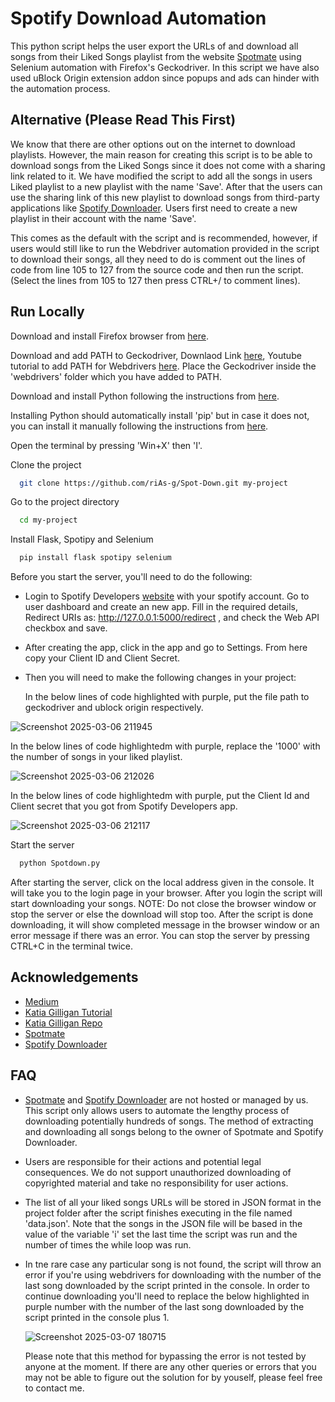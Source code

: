 
# Spotify Download Automation

This python script helps the user export the URLs of and download all songs from their Liked Songs playlist from the website [Spotmate](https://spotmate.online/en) using Selenium automation with Firefox's Geckodriver. In this script we have also used uBlock Origin extension addon since popups and ads can hinder with the automation process.

## Alternative (Please Read This First)

We know that there are other options out on the internet to download playlists. However, the main reason for creating this script is to be able to download songs from the Liked Songs since it does not come with a sharing link related to it. We have modified the script to add all the songs in users Liked playlist to a new playlist with the name 'Save'. After that the users can use the sharing link of this new playlist to download songs from third-party applications like [Spotify Downloader](https://github.com/WilliamSchack/Spotify-Downloader/releases). Users first need to create a new playlist in their account with the name 'Save'. 

This comes as the default with the script and is recommended, however, if users would still like to run the Webdriver automation provided in the script to download their songs, all they need to do is comment out the lines of code from line 105 to 127 from the source code and then run the script. (Select the lines from 105 to 127 then press CTRL+/ to comment lines).


## Run Locally

Download and install Firefox browser from [here](https://www.mozilla.org/en-US/firefox/new/).

Download and add PATH to Geckodriver, Downlaod Link [here](https://github.com/mozilla/geckodriver/releases), Youtube tutorial to add PATH for Webdrivers [here](https://www.youtube.com/watch?v=dz59GsdvUF8). Place the Geckodriver inside the 'webdrivers' folder which you have added to PATH.

Download and install Python following the instructions from [here](https://www.python.org/downloads/).

Installing Python should automatically install 'pip' but in case it does not, you can install it manually following the instructions from [here](https://pip.pypa.io/en/stable/installation/).

Open the terminal by pressing 'Win+X' then 'I'.

Clone the project

```bash
  git clone https://github.com/riAs-g/Spot-Down.git my-project
```

Go to the project directory

```bash
  cd my-project
```

Install Flask, Spotipy and Selenium

```bash
  pip install flask spotipy selenium
```

Before you start the server, you'll need to do the following:

* Login to Spotify Developers [website](https://developer.spotify.com/) with your spotify account. Go to user dashboard and create an new app. Fill in the required details, Redirect URIs as: http://127.0.0.1:5000/redirect , and check the Web API checkbox and save.

* After creating the app, click in the app and go to Settings. From here copy your Client ID and Client Secret.

* Then you will need to make the following changes in your project:
  
  In the below lines of code highlighted with purple, put the file path to geckodriver and ublock origin respectively.
  
![Screenshot 2025-03-06 211945](https://github.com/user-attachments/assets/85dce87f-c250-484d-844b-cdfe4bdcfcbd)

  In the below lines of code highlightedm with purple, replace the '1000' with the number of songs in your liked playlist.
  
![Screenshot 2025-03-06 212026](https://github.com/user-attachments/assets/f3ba3619-2524-4d5b-8ef1-7303d362f0dc)

  In the below lines of code highlightedm with purple, put the Client Id and Client secret that you got from Spotify Developers app.
  
![Screenshot 2025-03-06 212117](https://github.com/user-attachments/assets/b43fe825-477e-4d81-8486-258efc41cba7)

Start the server

```bash
  python Spotdown.py
```

After starting the server, click on the local address given in the console. It will take you to the login page in your browser. After you login the script will start downloading your songs.
NOTE: Do not close the browser window or stop the server or else the download will stop too. After the script is done downloading, it will show completed message in the browser window or an error message if there was an error. You can stop the server by pressing CTRL+C in the terminal twice.

## Acknowledgements

 - [Medium](https://medium.com/@luca.pasquarelli.villa/spotify-api-get-your-liked-songs-with-python-and-spotipy-175c2310f0c3)
 - [Katia Gilligan Tutorial](https://www.youtube.com/watch?v=mBycigbJQzA&t=1298s)
 - [Katia Gilligan Repo](https://github.com/katiagilligan888/Spotify-Discover-Weekly)
 - [Spotmate](https://spotmate.online/en)
 - [Spotify Downloader](https://github.com/WilliamSchack/Spotify-Downloader/releases)

## FAQ

  - [Spotmate](https://spotmate.online/en) and [Spotify Downloader](https://github.com/WilliamSchack/Spotify-Downloader/releases) are not hosted or managed by us. This script only allows users to automate the         lengthy process of downloading potentially hundreds of songs. The method of extracting and downloading all songs belong to the owner of Spotmate and Spotify Downloader.
  - Users are responsible for their actions and potential legal consequences. We do not support unauthorized downloading of copyrighted material and take no responsibility for user actions.
  - The list of all your liked songs URLs will be stored in JSON format in the project folder after the script finishes executing in the file named 'data.json'. Note that the songs in the JSON file will be based      in the value of the variable 'i' set the last time the script was run and the number of times the while loop was run.
  - In tne rare case any particular song is not found, the script will throw an error if you're using webdrivers for downloading with the number of the last song downloaded by the script printed in the console.       In order to continue downloading you'll need to replace the below highlighted in purple number with the number of the last song downloaded by the script printed in the console plus 1.

    ![Screenshot 2025-03-07 180715](https://github.com/user-attachments/assets/3f441860-ba1a-42e0-b789-eafedd371540)

    Please note that this method for bypassing the error is not tested by anyone at the moment. If there are any other queries or errors that you may not be able to figure out the solution for by youself, please      feel free to contact me.

